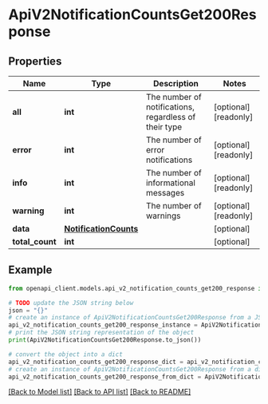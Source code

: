 # ApiV2NotificationCountsGet200Response


## Properties

Name | Type | Description | Notes
------------ | ------------- | ------------- | -------------
**all** | **int** | The number of notifications, regardless of their type | [optional] [readonly] 
**error** | **int** | The number of error notifications | [optional] [readonly] 
**info** | **int** | The number of informational messages | [optional] [readonly] 
**warning** | **int** | The number of warnings | [optional] [readonly] 
**data** | [**NotificationCounts**](NotificationCounts.md) |  | [optional] 
**total_count** | **int** |  | [optional] 

## Example

```python
from openapi_client.models.api_v2_notification_counts_get200_response import ApiV2NotificationCountsGet200Response

# TODO update the JSON string below
json = "{}"
# create an instance of ApiV2NotificationCountsGet200Response from a JSON string
api_v2_notification_counts_get200_response_instance = ApiV2NotificationCountsGet200Response.from_json(json)
# print the JSON string representation of the object
print(ApiV2NotificationCountsGet200Response.to_json())

# convert the object into a dict
api_v2_notification_counts_get200_response_dict = api_v2_notification_counts_get200_response_instance.to_dict()
# create an instance of ApiV2NotificationCountsGet200Response from a dict
api_v2_notification_counts_get200_response_from_dict = ApiV2NotificationCountsGet200Response.from_dict(api_v2_notification_counts_get200_response_dict)
```
[[Back to Model list]](../README.md#documentation-for-models) [[Back to API list]](../README.md#documentation-for-api-endpoints) [[Back to README]](../README.md)


